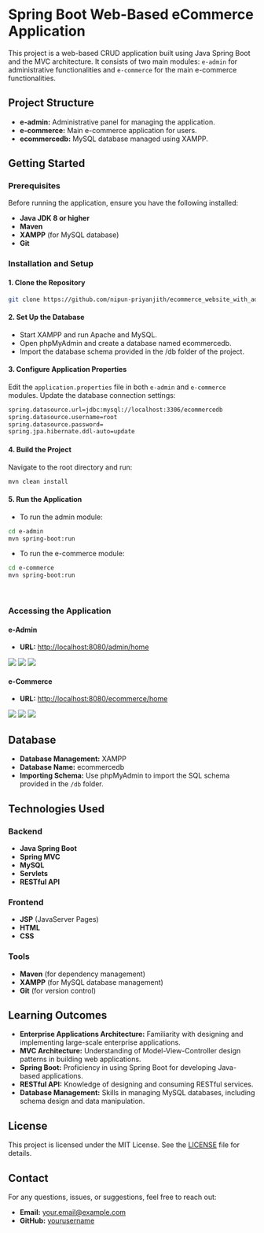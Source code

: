 # Spring Boot Web-Based eCommerce Application

This project is a web-based CRUD application built using Java Spring Boot and the MVC architecture. It consists of two main modules: `e-admin` for administrative functionalities and `e-commerce` for the main e-commerce functionalities.

## Project Structure

- **e-admin:** Administrative panel for managing the application.
- **e-commerce:** Main e-commerce application for users.
- **ecommercedb:** MySQL database managed using XAMPP.

## Getting Started

### Prerequisites

Before running the application, ensure you have the following installed:

- **Java JDK 8 or higher**
- **Maven**
- **XAMPP** (for MySQL database)
- **Git**

### Installation and Setup

#### 1. Clone the Repository

```bash
git clone https://github.com/nipun-priyanjith/ecommerce_website_with_admin_panel.git
```

#### 2. Set Up the Database
- Start XAMPP and run Apache and MySQL.
- Open phpMyAdmin and create a database named ecommercedb.
- Import the database schema provided in the /db folder of the project.

#### 3. Configure Application Properties
Edit the `application.properties` file in both `e-admin` and `e-commerce` modules. Update the database connection settings:

```bash
spring.datasource.url=jdbc:mysql://localhost:3306/ecommercedb
spring.datasource.username=root
spring.datasource.password=
spring.jpa.hibernate.ddl-auto=update
```

#### 4. Build the Project
Navigate to the root directory and run:

```bash
mvn clean install
```

#### 5. Run the Application
- To run the admin module:

```bash
cd e-admin
mvn spring-boot:run
```
- To run the e-commerce module:
  
```bash
cd e-commerce
mvn spring-boot:run
```

<br>



### Accessing the Application

#### e-Admin
- **URL:** [http://localhost:8080/admin/home](http://localhost:8080/admin/home)
<img src ="https://github.com/nipun-priyanjith/ecommerce_website_with_admin_panel/blob/master/New%20folder/admin%201.png"/>
<img src="https://github.com/nipun-priyanjith/ecommerce_website_with_admin_panel/blob/master/New%20folder/admin%202.png"/>
<img src="https://github.com/nipun-priyanjith/ecommerce_website_with_admin_panel/blob/master/New%20folder/admin%203.png"/>

####  e-Commerce
- **URL:** [http://localhost:8080/ecommerce/home](http://localhost:8080/ecommerce/home)

  
<img src="https://github.com/nipun-priyanjith/ecommerce_website_with_admin_panel/blob/master/New%20folder/h%200.png"/>
<img src="https://github.com/nipun-priyanjith/ecommerce_website_with_admin_panel/blob/master/New%20folder/h%202.png"/>
<img src="https://github.com/nipun-priyanjith/ecommerce_website_with_admin_panel/blob/master/New%20folder/h%203.png"/>

## Database

- **Database Management:** XAMPP
- **Database Name:** ecommercedb
- **Importing Schema:** Use phpMyAdmin to import the SQL schema provided in the `/db` folder.



## Technologies Used

### Backend
- **Java Spring Boot**
- **Spring MVC**
- **MySQL**
- **Servlets**
- **RESTful API**

### Frontend
- **JSP** (JavaServer Pages)
- **HTML**
- **CSS**


### Tools
- **Maven** (for dependency management)
- **XAMPP** (for MySQL database management)
- **Git** (for version control)


## Learning Outcomes

- **Enterprise Applications Architecture:** Familiarity with designing and implementing large-scale enterprise applications.
- **MVC Architecture:** Understanding of Model-View-Controller design patterns in building web applications.
- **Spring Boot:** Proficiency in using Spring Boot for developing Java-based applications.
- **RESTful API:** Knowledge of designing and consuming RESTful services.
- **Database Management:** Skills in managing MySQL databases, including schema design and data manipulation.




## License

This project is licensed under the MIT License. See the [LICENSE](LICENSE) file for details.

## Contact

For any questions, issues, or suggestions, feel free to reach out:

- **Email:** your.email@example.com
- **GitHub:** [yourusername](https://github.com/yourusername)
